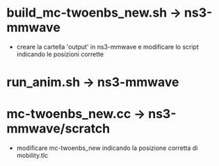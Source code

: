 # build_mc-twoenbs_new.sh -> ns3-mmwave
- creare la cartella 'output' in ns3-mmwave e modificare lo script indicando le posizioni corrette
# run_anim.sh -> ns3-mmwave
# mc-twoenbs_new.cc -> ns3-mmwave/scratch
- modificare mc-twoenbs_new indicando la posizione corretta di mobility.tlc
